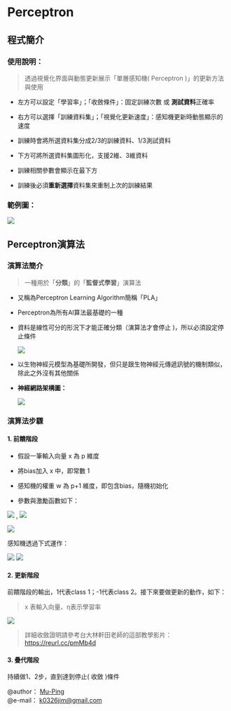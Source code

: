 # Perceptron
## 程式簡介
### 使用說明：
> 透過視覺化界面與動態更新展示「單層感知機( Perceptron )」的更新方法與使用
* 左方可以設定「學習率」；「收斂條件」：固定訓練次數 或 **測試資料**正確率

* 右方可以選擇「訓練資料集」；「視覺化更新速度」：感知機更新時動態顯示的速度

* 訓練時會將所選資料集分成2/3的訓練資料、1/3測試資料

* 下方可將所選資料集圖形化，支援2維、3維資料

* 訓練相關參數會顯示在最下方

* 訓練後必須**重新選擇**資料集來重制上次的訓練結果

 
### 範例圖：
![](https://i.imgur.com/LNf6ZHh.png)

## Perceptron演算法
### 演算法簡介
> 一種用於「**分類**」的「**監督式學習**」演算法
* 又稱為Perceptron Learning Algorithm簡稱「PLA」

* Perceptron為所有AI算法最基礎的一種

* 資料是線性可分的形況下才能正確分類（演算法才會停止 )，所以必須設定停止條件

  ![](https://i.imgur.com/03YyVPq.png)

* 以生物神經元模型為基礎所開發，但只是跟生物神經元傳遞訊號的機制類似，除此之外沒有其他關係

* **神經網路架構圖：**

  ![](https://i.imgur.com/efcQkGr.png)
### 演算法步驟
#### 1. 前饋階段
* 假設一筆輸入向量 x 為 p 維度

* 將bias加入 x 中，即常數 1

* 感知機的權重 w 為 p+1 維度，即包含bias，隨機初始化

* 參數與激勵函數如下：

<img src="https://render.githubusercontent.com/render/math?math=x=[1, x_1, ..., x_p]"> ,  <img src="https://render.githubusercontent.com/render/math?math=w=[w_{bias}, w_1, ...,  w_p]">

<img src="https://render.githubusercontent.com/render/math?math=\phi(x)=\left\{\begin{array}{r} 1 \quad if \quad x > 0 \\ -1 \quad if \quad x < 0 \end{array} \right.">

感知機透過下式運作：

<img src="https://render.githubusercontent.com/render/math?math=v= 1*w_{bias} %2B (\sum_{i=1}^{p}x_i*w_{i}) ">

<img src="https://render.githubusercontent.com/render/math?math=output= \phi(v) ">


#### 2. 更新階段
前饋階段的輸出，1代表class 1；-1代表class 2。接下來要做更新的動作，如下：
>  x 表輸入向量、η表示學習率

<img src="https://render.githubusercontent.com/render/math?math=w(n%2b1)=\left\{\begin{array}{l} w(n)%2b\eta*x \quad if \quad x \in class1 \quad but \quad {w(n)}^T*x < 0 \\ w(n)%2d\eta*x \quad if \quad x \in class2 \quad but \quad {w(n)}^T*x > 0 \\w(n) \quad if \quad x \quad is \quad classified \quad correctly \end{array} \right." >

> 詳細收斂證明請參考台大林軒田老師的這部教學影片：https://reurl.cc/pmMb4d

#### 3. 疊代階段
持續做1、2步，直到達到停止( 收斂 )條件

@author： [Mu-Ping](https://github.com/Mu-Ping)  
@e-mail： k0326jim@gmail.com

